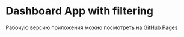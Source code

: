 # Dashboard App with filtering

Рабочую версию приложения можно посмотреть на [GitHub Pages](https://yomche.github.io/dashboard-filtering-app)
